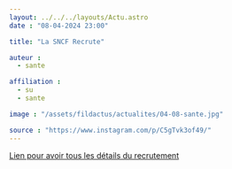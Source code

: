 ```yaml
---
layout: ../../../layouts/Actu.astro
date : "08-04-2024 23:00"

title: "La SNCF Recrute"

auteur :
  - sante

affiliation :
  - su
  - sante

image : "/assets/fildactus/actualites/04-08-sante.jpg"

source : "https://www.instagram.com/p/C5gTvk3of49/"
---
```


[Lien pour avoir tous les détails du recrutement](https://sante.sorbonne-universite.fr/sites/default/files/media/2024-04/FINAL%20Flash%20recrutement%20e%CC%81te%CC%81%202024.pdf)